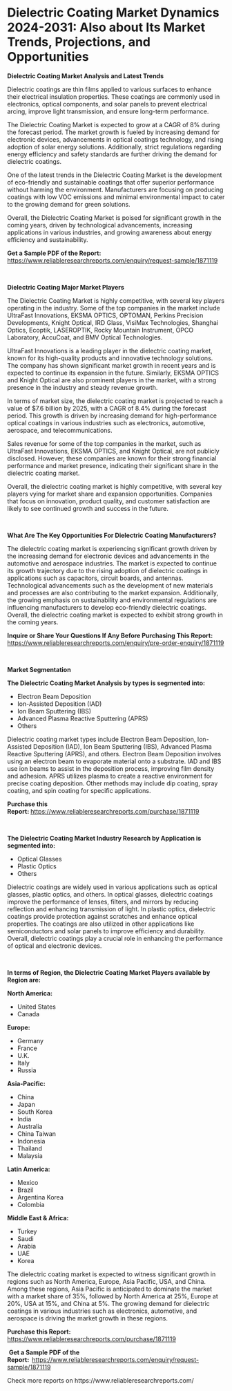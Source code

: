 <p><h1>Dielectric Coating Market Dynamics 2024-2031: Also about Its Market Trends, Projections, and Opportunities</h1></p><p><strong>Dielectric Coating Market Analysis and Latest Trends</strong></p>
<p><p>Dielectric coatings are thin films applied to various surfaces to enhance their electrical insulation properties. These coatings are commonly used in electronics, optical components, and solar panels to prevent electrical arcing, improve light transmission, and ensure long-term performance.</p><p>The Dielectric Coating Market is expected to grow at a CAGR of 8% during the forecast period. The market growth is fueled by increasing demand for electronic devices, advancements in optical coatings technology, and rising adoption of solar energy solutions. Additionally, strict regulations regarding energy efficiency and safety standards are further driving the demand for dielectric coatings.</p><p>One of the latest trends in the Dielectric Coating Market is the development of eco-friendly and sustainable coatings that offer superior performance without harming the environment. Manufacturers are focusing on producing coatings with low VOC emissions and minimal environmental impact to cater to the growing demand for green solutions.</p><p>Overall, the Dielectric Coating Market is poised for significant growth in the coming years, driven by technological advancements, increasing applications in various industries, and growing awareness about energy efficiency and sustainability.</p></p>
<p><strong>Get a Sample PDF of the Report:&nbsp;</strong> <a href="https://www.reliableresearchreports.com/enquiry/request-sample/1871119">https://www.reliableresearchreports.com/enquiry/request-sample/1871119</a></p>
<p>&nbsp;</p>
<p><strong>Dielectric Coating Major Market Players</strong></p>
<p><p>The Dielectric Coating Market is highly competitive, with several key players operating in the industry. Some of the top companies in the market include UltraFast Innovations, EKSMA OPTICS, OPTOMAN, Perkins Precision Developments, Knight Optical, IRD Glass, VisiMax Technologies, Shanghai Optics, Ecoptik, LASEROPTIK, Rocky Mountain Instrument, OPCO Laboratory, AccuCoat, and BMV Optical Technologies.</p><p>UltraFast Innovations is a leading player in the dielectric coating market, known for its high-quality products and innovative technology solutions. The company has shown significant market growth in recent years and is expected to continue its expansion in the future. Similarly, EKSMA OPTICS and Knight Optical are also prominent players in the market, with a strong presence in the industry and steady revenue growth.</p><p>In terms of market size, the dielectric coating market is projected to reach a value of $7.6 billion by 2025, with a CAGR of 8.4% during the forecast period. This growth is driven by increasing demand for high-performance optical coatings in various industries such as electronics, automotive, aerospace, and telecommunications.</p><p>Sales revenue for some of the top companies in the market, such as UltraFast Innovations, EKSMA OPTICS, and Knight Optical, are not publicly disclosed. However, these companies are known for their strong financial performance and market presence, indicating their significant share in the dielectric coating market.</p><p>Overall, the dielectric coating market is highly competitive, with several key players vying for market share and expansion opportunities. Companies that focus on innovation, product quality, and customer satisfaction are likely to see continued growth and success in the future.</p></p>
<p>&nbsp;</p>
<p><strong>What Are The Key Opportunities For Dielectric Coating Manufacturers?</strong></p>
<p><p>The dielectric coating market is experiencing significant growth driven by the increasing demand for electronic devices and advancements in the automotive and aerospace industries. The market is expected to continue its growth trajectory due to the rising adoption of dielectric coatings in applications such as capacitors, circuit boards, and antennas. Technological advancements such as the development of new materials and processes are also contributing to the market expansion. Additionally, the growing emphasis on sustainability and environmental regulations are influencing manufacturers to develop eco-friendly dielectric coatings. Overall, the dielectric coating market is expected to exhibit strong growth in the coming years.</p></p>
<p><strong>Inquire or Share Your Questions If Any Before Purchasing This Report:</strong> <a href="https://www.reliableresearchreports.com/enquiry/pre-order-enquiry/1871119">https://www.reliableresearchreports.com/enquiry/pre-order-enquiry/1871119</a></p>
<p>&nbsp;</p>
<p><strong>Market Segmentation</strong></p>
<p><strong>The Dielectric Coating Market Analysis by types is segmented into:</strong></p>
<p><ul><li>Electron Beam Deposition</li><li>Ion-Assisted Deposition (IAD)</li><li>Ion Beam Sputtering (IBS)</li><li>Advanced Plasma Reactive Sputtering (APRS)</li><li>Others</li></ul></p>
<p><p>Dielectric coating market types include Electron Beam Deposition, Ion-Assisted Deposition (IAD), Ion Beam Sputtering (IBS), Advanced Plasma Reactive Sputtering (APRS), and others. Electron Beam Deposition involves using an electron beam to evaporate material onto a substrate. IAD and IBS use ion beams to assist in the deposition process, improving film density and adhesion. APRS utilizes plasma to create a reactive environment for precise coating deposition. Other methods may include dip coating, spray coating, and spin coating for specific applications.</p></p>
<p><strong>Purchase this Report:&nbsp;</strong><a href="https://www.reliableresearchreports.com/purchase/1871119">https://www.reliableresearchreports.com/purchase/1871119</a></p>
<p>&nbsp;</p>
<p><strong>The Dielectric Coating Market Industry Research by Application is segmented into:</strong></p>
<p><ul><li>Optical Glasses</li><li>Plastic Optics</li><li>Others</li></ul></p>
<p><p>Dielectric coatings are widely used in various applications such as optical glasses, plastic optics, and others. In optical glasses, dielectric coatings improve the performance of lenses, filters, and mirrors by reducing reflection and enhancing transmission of light. In plastic optics, dielectric coatings provide protection against scratches and enhance optical properties. The coatings are also utilized in other applications like semiconductors and solar panels to improve efficiency and durability. Overall, dielectric coatings play a crucial role in enhancing the performance of optical and electronic devices.</p></p>
<p>&nbsp;</p>
<p><strong>In terms of Region, the Dielectric Coating Market Players available by Region are:</strong></p>
<p>
    <p> <strong> North America: </strong>
        <ul>
            <li>United States</li>
            <li>Canada</li>
        </ul>
        </p> 
    <p> <strong> Europe: </strong>
        <ul>
            <li>Germany</li>
            <li>France</li>
            <li>U.K.</li>
            <li>Italy</li>
            <li>Russia</li>
        </ul>
        </p> 
    <p> <strong> Asia-Pacific: </strong>
        <ul>
            <li>China</li>
            <li>Japan</li>
            <li>South Korea</li>
            <li>India</li>
            <li>Australia</li>
            <li>China Taiwan</li>
            <li>Indonesia</li>
            <li>Thailand</li>
            <li>Malaysia</li>
        </ul>
        </p> 
    <p> <strong> Latin America: </strong>
        <ul>
            <li>Mexico</li>
            <li>Brazil</li>
            <li>Argentina Korea</li>
            <li>Colombia</li>
        </ul>
        </p> 
    <p> <strong> Middle East & Africa: </strong>
        <ul>
            <li>Turkey</li>
            <li>Saudi</li>
            <li>Arabia</li>
            <li>UAE</li>
            <li>Korea</li>
        </ul>
    </p>
    </p>
<p><p>The dielectric coating market is expected to witness significant growth in regions such as North America, Europe, Asia Pacific, USA, and China. Among these regions, Asia Pacific is anticipated to dominate the market with a market share of 35%, followed by North America at 25%, Europe at 20%, USA at 15%, and China at 5%. The growing demand for dielectric coatings in various industries such as electronics, automotive, and aerospace is driving the market growth in these regions.</p></p>
<p><strong>Purchase this Report: </strong><a href="https://www.reliableresearchreports.com/purchase/1871119">https://www.reliableresearchreports.com/purchase/1871119</a></p>
<p>&nbsp;<strong>Get a Sample PDF of the Report:&nbsp;&nbsp;</strong><a href="https://www.reliableresearchreports.com/enquiry/request-sample/1871119">https://www.reliableresearchreports.com/enquiry/request-sample/1871119</a></p>
<p><strong></strong></p>
<p>Check more reports on https://www.reliableresearchreports.com/</p>